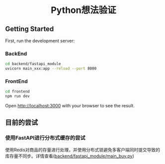 <h1 align="center">Python想法验证</h1>


## Getting Started

First, run the development server:

### BackEnd
```bash
cd backend/fastapi_module
uvicorn main_xxx:app --reload --port 8000
```

### FrontEnd
```bash
cd frontend
npm run dev
```

Open [http://localhost:3000](http://localhost:3000) with your browser to see the result.

## 目前的尝试
### 使用FastAPI进行分布式缓存的尝试
使用Redis对商品的存量进行处理，并使用分布式锁避免多客户端同时提交导致的库存量不同步。详情查看([backend/fastapi_module/main_buy.py](https://github.com/Anlans/tiny_tools_module/blob/main/backend/fastapi_module/main_buy.py))
